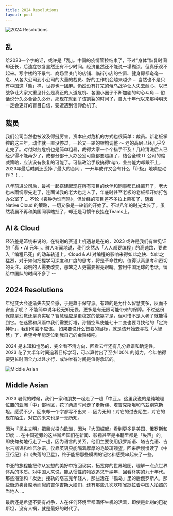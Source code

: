 ```yaml
---
title: 2024 Resolutions
layout: post
---
```


![2024 Resolutions](http://villim.github.io/img/2024/2024-resolutions.png)

## 乱

给2023一个字的话，或许是「乱」。中国的疫情管控结束了，不过“身体”恢复时间却还长，后遗症恢复显然还有不少时间。经济虽然还不能说一塌糊涂，但真乐观不起来。写字楼的不景气、商场里关门的店铺、临街小店的空置、健身房都奄奄一息、从各大公司到小公司的大量的裁员、好的工作机会越来越少  … 当然也不是只有中国这「熊」样，世界也一团麻。仍然没有打完的俄乌战争让人失去耐心、以巴战争让大家又重见什么是真正的人道危机、各国小圈子不断加剧的勾心斗角 … 俗话说分久必合合久必分，那现在就到了该割裂的时间了，自九十年代以来那种明天一定会更好的盲目自信，要遭遇到信仰危机了。

## 裁员 

我们公司当然也被波及得挺厉害，资本应对危机的方式也很简单：裁员。新老板掌控的这三年，动作就一直没停过，一轮又一轮的架构调整 ～ 老的高层已经几乎全走完了。对付财务危机也是简单粗暴，裁得大家一个个措手不及！几轮清洗后人已经少得不能再少了，成都分部十人办公室可能都要超编了，结合全球 IT 公司的缩减策略，应该没有恢复的可能了。可惜政治手段搞得high，业务能力却跟不上，2023年最后时刻还丢掉了最大的合同 ，一开年或许又会有什么「积极」地响应动作？！…

八年前进公司后，最初一起搭建起现在所有项目的伙伴和同事都已经离开了，老大也未雨绸缪先走了，连面试我的老大也走人了，年底时甚至老板的老板都开始打包办公室了 ... 不论《丧钟为谁而鸣》，但曾经的项目差不多拉上幕布了，随着 Native Cloud 的策略，一切又像是一轮新的开始了。不过八年的时光太长了，虽然凌晨不再和美国同事瞎扯了，却还是习惯午夜挂在Teams上。

## AI & Cloud

经济差是笼统来说的，在特别的赛道上机遇总是在的，2023 或许是我们有幸见证的「真 • AI 元年」。骇人听闻地说，我们突然从「人人都要编程」的高速路，要进入「编程已死」的动车轨道上。Cloud & AI 对编程的影响来得如此之快、如此之猛烈，对于如何把握学习深度和广度的思考，将是革命性的，值得认真思考和密切的关注。聪明的人需要改变，愚笨之人更需要擦亮眼睛。套用中国足球的老话，留给中国队的时间不多了 ～


## 2024 Resolutions

年纪变大会逐渐失去安全感，于是趋于保守派。有趣的是为什么智慧变多，反而不安全了呢？ 不能简单说年轻无知无畏，更多是有无限可能带来的保障。不过这份保障是幻觉还是真实呢？智慧理应是更稳定的依靠才是，但可惜不是人老了就能得到它。在迷雾和风雨中我们需要灯塔，孙悟空纵使能七十二变也要寻找他的「定海神针」，我们何尝不应该。 如果要说什么首要的目标，就是该开始去寻找「大智慧」了，希望今年能定位到我自己的金箍棒吧。

2024 是未知和惶恐的，完全看不清方向，回看去年还有几分靠谱和确定性。2023 花了大半年时间追着目标学习，可以算付出了至少100% 的努力。今年怕得要更长时间全力以赴才行，或许唯有时间是值得承诺的。

![Middle Asian](http://villim.github.io/img/2024/middle-asian.jpeg)

## Middle Asian

2023 暑假的时候，我们一家和朋友一起走了一趟「中亚」。这里我说的是纯地理位置的亚洲「中」部地区，花了两周时间走了走新疆、塔吉克斯坦和乌兹别克斯坦。感受不少，回来却一个字都写不出来 ... 因为无知！对它的过去陌生，对它的现在陌生，对它的未来也是一无所知。

因为『民主文明』把目光投向欧洲，因为『大国崛起』看到更多是美国、俄罗斯和印度 ... 在中国近旁的这些斯坦国们在新闻、影视甚至是书籍里都是「失声」的。即使匆匆地行走了一趟，因为语言的关系，他们主要使用俄罗斯语、塔吉克语、吉尔吉斯语和维吾尔语，仅靠英语只能隔着厚厚的毛玻璃观望。回来后慢慢读了《中亚行纪》和《失落的卫星》，终于能把那些模糊的记忆和感受串起来了一些。

中亚的旅程能把你从妄想的美好中拖回现实，拓宽你的世界地图，理解一点点世界体系的本质。对中国人来说，能从惯性的物欲追求千禧年，回看朴实的九十年代。那些渴望和「发达」接轨的塔吉克年轻人，那些活在「孤岛」里的后俄罗斯人，那些街边卖食席地而憩的吉尔吉斯大娘们，还有那些几次欢呼雀跃拉着中国人拍照的当地人 ... 

最后还是希望不要有战争，人在任何环境里都满怀生机的活着，即使是此刻的巴勒斯坦，没有人祸，就是最好的时代了。

